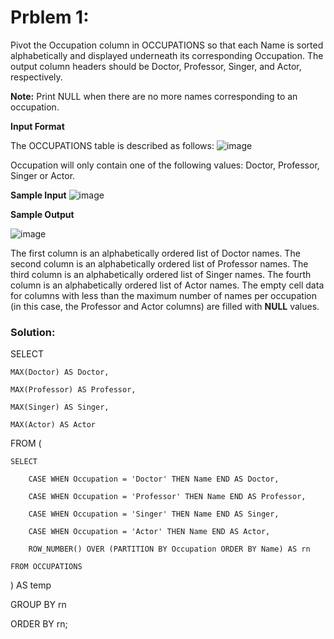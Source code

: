 <h1>Prblem 1: </h1>

Pivot the Occupation column in OCCUPATIONS so that each Name is sorted alphabetically and displayed underneath its corresponding Occupation. The output column headers should be Doctor, Professor, Singer, and Actor, respectively.

**Note:** Print NULL when there are no more names corresponding to an occupation.

**Input Format**

The OCCUPATIONS table is described as follows:
![image](https://github.com/AnjaliMizJ/HackerRank-SQL/assets/31090029/c2d50c1c-1a75-422f-9fbc-4c9d38adb57f)

Occupation will only contain one of the following values: Doctor, Professor, Singer or Actor.

**Sample Input**
![image](https://github.com/AnjaliMizJ/HackerRank-SQL/assets/31090029/9b984e13-75b1-49b5-a754-f5ca0f3e5cd6)

**Sample Output**

![image](https://github.com/AnjaliMizJ/HackerRank-SQL/assets/31090029/977ac48a-bb1c-4eea-aea1-a92085dfdaba)

The first column is an alphabetically ordered list of Doctor names.
The second column is an alphabetically ordered list of Professor names.
The third column is an alphabetically ordered list of Singer names.
The fourth column is an alphabetically ordered list of Actor names.
The empty cell data for columns with less than the maximum number of names per occupation (in this case, the Professor and Actor columns) are filled with **NULL** values.

<h3>Solution: </h3>

SELECT

    MAX(Doctor) AS Doctor,
    
    MAX(Professor) AS Professor,
    
    MAX(Singer) AS Singer,
    
    MAX(Actor) AS Actor
    
FROM (

    SELECT
    
        CASE WHEN Occupation = 'Doctor' THEN Name END AS Doctor,
        
        CASE WHEN Occupation = 'Professor' THEN Name END AS Professor,
        
        CASE WHEN Occupation = 'Singer' THEN Name END AS Singer,
        
        CASE WHEN Occupation = 'Actor' THEN Name END AS Actor,
        
        ROW_NUMBER() OVER (PARTITION BY Occupation ORDER BY Name) AS rn
        
    FROM OCCUPATIONS
    
) AS temp

GROUP BY rn

ORDER BY rn;

